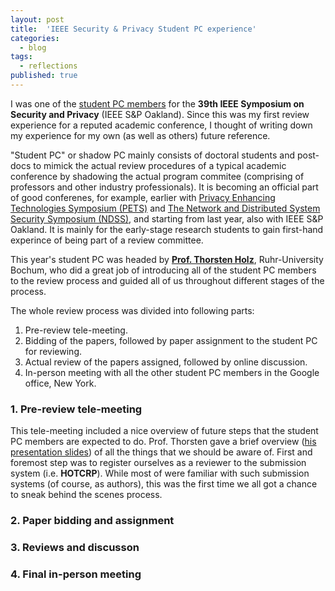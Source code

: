 ```yaml
---
layout: post
title:  'IEEE Security & Privacy Student PC experience'
categories: 
  - blog
tags:
  - reflections
published: true
---
```



I was one of the [student PC members][studentpc] for the **39th IEEE Symposium on Security and Privacy** (IEEE S&P Oakland). Since this was my first review experience for a reputed academic conference, I thought of writing down my experience for my own (as well as others) future reference.

"Student PC" or shadow PC mainly consists of doctoral students and post-docs to mimick the actual review procedures of a typical academic conference by shadowing the actual program commitee (comprising of professors and other industry professionals). It is becoming an official part of good conferenes, for example, earlier with [Privacy Enhancing Technologies Symposium (PETS)][PETS] and [The Network and Distributed System Security Symposium (NDSS)][ndss], and starting from last year, also with IEEE S&P Oakland. It is mainly for the early-stage research students to gain first-hand experince of being part of a review committee.

This year's student PC was headed by [**Prof. Thorsten Holz**][thorsten], Ruhr-University Bochum, who did a great job of introducing all of the student PC members to the review process and guided all of us throughout different stages of the process.

The whole review process was divided into following parts:
1. Pre-review tele-meeting.
2. Bidding of the papers, followed by paper assignment to the student PC for reviewing.
3. Actual review of the papers assigned, followed by online discussion.
4. In-person meeting with all the other student PC members in the Google office, New York.

### 1. Pre-review tele-meeting

This tele-meeting included a nice overview of future steps that the student PC members are expected to do. Prof. Thorsten gave a brief overview ([his presentation slides][instructions]) of all the things that we should be aware of. First and foremost step was to register ourselves as a reviewer to the submission system (i.e. **HOTCRP**). While most of were familiar with such submission systems (of course, as authors), this was the first time we all got a chance to sneak behind the scenes process.


### 2. Paper bidding and assignment

### 3. Reviews and discusson

### 4. Final in-person meeting

[studentpc]: https://www.ieee-security.org/TC/SP2018/studentpc.html
[PETS]: https://petsymposium.org/
[NDSS]: https://www.internetsociety.org/events/ndss/
[thorsten]: http://www.syssec.rub.de/chair/staff/tho/
[instructions]: https://www.dropbox.com/s/x2cw90zgk4ymkq7/studentpc18-prereview.pdf?dl=0
